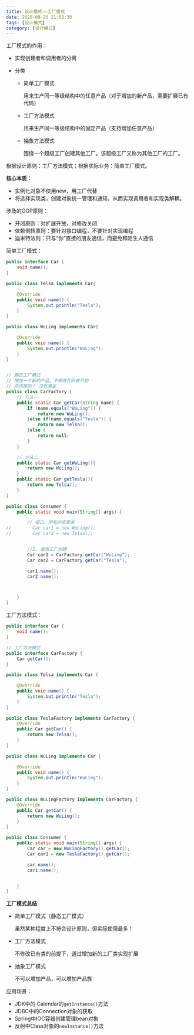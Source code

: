 ```yaml
---
title: 设计模式——工厂模式
date: 2020-09-26 21:02:30
tags: [设计模式]
category: [设计模式]
---
```


工厂模式的作用：

- 实现创建者和调用者的分离

- 分类

  - 简单工厂模式

    用来生产同一等级结构中的任意产品（对于增加的新产品，需要扩展已有代码）

  - 工厂方法模式

    用来生产同一等级结构中的固定产品（支持增加任意产品）

  - 抽象方法模式

    围绕一个超级工厂创建其他工厂。该超级工厂又称为其他工厂的工厂。

根据设计原则：工厂方法模式；根据实际业务：简单工厂模式。

**核心本质：**

- 实例化对象不使用new，用工厂代替
- 将选择实现类，创建对象统一管理和通知，从而实现调用者和实现类解耦。

涉及的OOP原则：

- 开闭原则：对扩展开放，对修改关闭
- 依赖倒转原则：要针对接口编程，不要针对实现编程
- 迪米特法则：只与“你”直接的朋友通信，而避免和陌生人通信



简单工厂模式：



```java
public interface Car {
    void name();
}

public class Telsa implements Car{

    @Override
    public void name() {
        System.out.println("Tesla");
    }
}

public class WuLing implements Car{

    @Override
    public void name() {
        System.out.println("WuLing");
    }
}


// 静态工厂模式
// 增加一个新的产品，不修改代码做不到
// 开闭原则！ 没有满足
public class CarFactory {
    // 方法一
    public static Car getCar(String name) {
        if (name.equals("WuLing")) {
            return new WuLing();
        }else if(name.equals("Tesla")) {
            return new Telsa();
        }else {
            return null;
        }
    }

    // 方法二
    public static Car getWuLing(){
        return new WuLing();
    }
    public static Car getTesla(){
        return new Telsa();
    }
}

public class Consumer {
    public static void main(String[] args) {

        // 接口，所有的实现类
//        Car car1 = new WuLing();
//        Car car2 = new Telsa();


        //2. 使用工厂创建
        Car car1 = CarFactory.getCar("WuLing");
        Car car2 = CarFactory.getCar("Tesla");

        car1.name();
        car2.name();



    }
}
```





工厂方法模式：

```java
public interface Car {
    void name();
}

// 工厂方法模式
public interface CarFactory {
    Car getCar();
}

public class Telsa implements Car {

    @Override
    public void name() {
        System.out.println("Tesla");
    }
}

public class TeslaFactory implements CarFactory {
    @Override
    public Car getCar() {
        return new Telsa();
    }
}

public class WuLing implements Car {

    @Override
    public void name() {
        System.out.println("WuLing");
    }
}

public class WuLingFactory implements CarFactory {
    @Override
    public Car getCar() {
        return new WuLing();
    }
}

public class Consumer {
    public static void main(String[] args) {
        Car car = new WuLingFactory().getCar();
        Car car1 = new TeslaFactory().getCar();

        car.name();
        car1.name();


    }
}

```



**工厂模式总结**

- 简单工厂模式（静态工厂模式）

  虽然某种程度上不符合设计原则，但实际使用最多！

- 工厂方法模式

  不修改已有类的前提下，通过增加新的工厂类实现扩展

- 抽象工厂模式

  不可以增加产品，可以增加产品族

应用场景：

- JDK中的 Calendar的`getInstance()`方法
- JDBC中的Connection对象的获取
- Spring中IOC容器创建管理bean对象
- 反射中Class对象的`newInstance()`方法